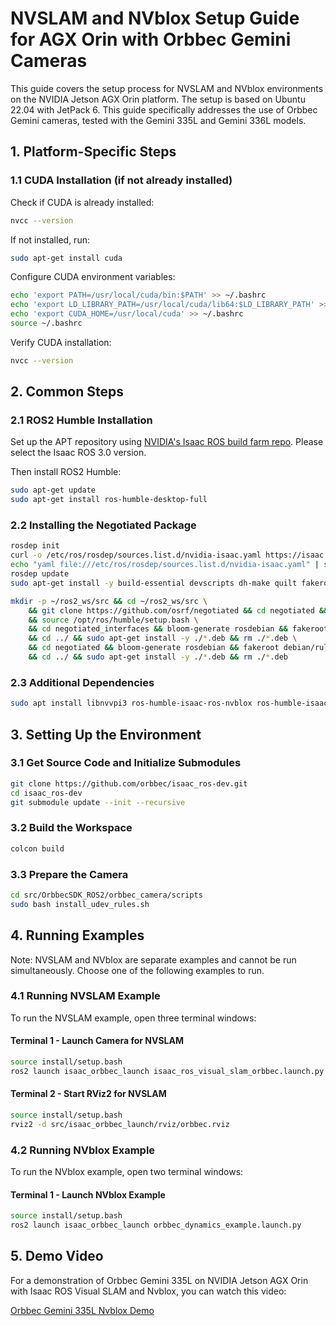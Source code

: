 
# NVSLAM and NVblox Setup Guide for AGX Orin with Orbbec Gemini Cameras

This guide covers the setup process for NVSLAM and NVblox environments on the NVIDIA Jetson AGX Orin platform. The setup is based on Ubuntu 22.04 with JetPack 6. This guide specifically addresses the use of Orbbec Gemini cameras, tested with the Gemini 335L and Gemini 336L models.

## 1. Platform-Specific Steps

### 1.1 CUDA Installation (if not already installed)

Check if CUDA is already installed:
```bash
nvcc --version
```

If not installed, run:
```bash
sudo apt-get install cuda
```

Configure CUDA environment variables:
```bash
echo 'export PATH=/usr/local/cuda/bin:$PATH' >> ~/.bashrc
echo 'export LD_LIBRARY_PATH=/usr/local/cuda/lib64:$LD_LIBRARY_PATH' >> ~/.bashrc
echo 'export CUDA_HOME=/usr/local/cuda' >> ~/.bashrc
source ~/.bashrc
```

Verify CUDA installation:
```bash
nvcc --version
```

## 2. Common Steps

### 2.1 ROS2 Humble Installation

Set up the APT repository using [NVIDIA's Isaac ROS build farm repo](https://nvidia-isaac-ros.github.io/getting_started/isaac_apt_repository.html). Please select the Isaac ROS 3.0 version.

Then install ROS2 Humble:
```bash
sudo apt-get update
sudo apt-get install ros-humble-desktop-full
```

### 2.2 Installing the Negotiated Package

```bash
rosdep init
curl -o /etc/ros/rosdep/sources.list.d/nvidia-isaac.yaml https://isaac.download.nvidia.com/isaac-ros/extra_rosdeps.yaml
echo "yaml file:///etc/ros/rosdep/sources.list.d/nvidia-isaac.yaml" | sudo tee /etc/ros/rosdep/sources.list.d/00-nvidia-isaac.list
rosdep update
sudo apt-get install -y build-essential devscripts dh-make quilt fakeroot

mkdir -p ~/ros2_ws/src && cd ~/ros2_ws/src \
    && git clone https://github.com/osrf/negotiated && cd negotiated && git checkout master \
    && source /opt/ros/humble/setup.bash \
    && cd negotiated_interfaces && bloom-generate rosdebian && fakeroot debian/rules binary \
    && cd ../ && sudo apt-get install -y ./*.deb && rm ./*.deb \
    && cd negotiated && bloom-generate rosdebian && fakeroot debian/rules binary \
    && cd ../ && sudo apt-get install -y ./*.deb && rm ./*.deb
```

### 2.3 Additional Dependencies

```bash
sudo apt install libnvvpi3 ros-humble-isaac-ros-nvblox ros-humble-isaac-ros-visual-slam
```

## 3. Setting Up the Environment

### 3.1 Get Source Code and Initialize Submodules

```bash
git clone https://github.com/orbbec/isaac_ros-dev.git
cd isaac_ros-dev
git submodule update --init --recursive
```

### 3.2 Build the Workspace

```bash
colcon build
```

### 3.3 Prepare the Camera

```bash
cd src/OrbbecSDK_ROS2/orbbec_camera/scripts
sudo bash install_udev_rules.sh
```

## 4. Running Examples

Note: NVSLAM and NVblox are separate examples and cannot be run simultaneously. Choose one of the following examples to run.

### 4.1 Running NVSLAM Example

To run the NVSLAM example, open three terminal windows:

#### Terminal 1 - Launch Camera for NVSLAM

```bash
source install/setup.bash
ros2 launch isaac_orbbec_launch isaac_ros_visual_slam_orbbec.launch.py
```

#### Terminal 2 - Start RViz2 for NVSLAM

```bash
source install/setup.bash
rviz2 -d src/isaac_orbbec_launch/rviz/orbbec.rviz
```

### 4.2 Running NVblox Example

To run the NVblox example, open two terminal windows:

#### Terminal 1 - Launch NVblox Example

```bash
source install/setup.bash
ros2 launch isaac_orbbec_launch orbbec_dynamics_example.launch.py
```

## 5. Demo Video

For a demonstration of Orbbec Gemini 335L on NVIDIA Jetson AGX Orin with Isaac ROS Visual SLAM and Nvblox, you can watch this video:

[Orbbec Gemini 335L Nvblox Demo](https://youtu.be/jpbjC_9eQEI?si=UKw3BR0Gjs6QiKLb)
